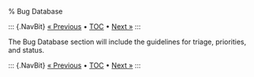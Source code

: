 % Bug Database

::: {.NavBit}
[« Previous](next.html) • [TOC](index.html) • [Next »](faq.html)
:::

The Bug Database section will include the guidelines for triage, priorities,
and status.

::: {.NavBit}
[« Previous](next.html) • [TOC](index.html) • [Next »](faq.html)
:::
